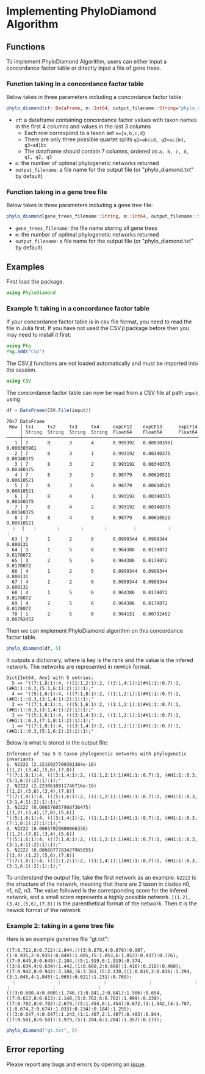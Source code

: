 # Implementing PhyloDiamond Algorithm
## Functions
To implement PhyloDiamond Algorithm, users can either input a concordance factor table or directly input a file of gene trees.
### Function taking in a concordance factor table
Below takes in three parameters including a concordance factor table:
```julia
phylo_diamond(cf::DataFrame, m::Int64, output_filename::String="phylo_diamond.txt")
```
- `cf`: a dataframe containing concordance factor values with taxon names in the first 4 columns and values in the last 3 columns
  - Each row correspond to a taxon set `s={a,b,c,d}`
  - There are only three possible quartet splits `q1=ab|cd, q2=ac|bd, q3=ad|bc`
  - The dataframe should contain 7 columns, ordered as `a, b, c, d, q1, q2, q3`
- `m`: the number of optimal phylogenetic networks returned
- `output_filename`: a file name for the output file (or "phylo_diamond.txt" by default)
### Function taking in a gene tree file
Below takes in three parameters including a gene tree file:
```julia
phylo_diamond(gene_trees_filename::String, m::Int64, output_filename::String="phylo_diamond.txt")
```
- `gene_trees_filename`: the file name storing all gene trees
- `m`: the number of optimal phylogenetic networks returned
- `output_filename`: a file name for the output file (or "phylo_diamond.txt" by default)


## Examples
First load the package.
```julia
using PhyloDiamond
```
### Example 1: taking in a concordance factor table
If your concordance factor table is in csv file format, you need to read the file in Julia first. If you have not used the CSV.jl package before then you may need to install it first:
```julia
using Pkg
Pkg.add("CSV")
```
The CSV.jl functions are not loaded automatically and must be imported into the session.
```julia
using CSV
```
The concordance factor table can now be read from a CSV file at path `input` using
```julia
df = DataFrame(CSV.File(input))
```
```
70×7 DataFrame
 Row │ tx1     tx2     tx3     tx4     expCF12    expCF13      expCF14     
     │ String  String  String  String  Float64    Float64      Float64     
─────┼─────────────────────────────────────────────────────────────────────
   1 │ 7       8       3       4       0.999392   0.000303961  0.000303961
   2 │ 7       8       3       1       0.993192   0.00340375   0.00340375
   3 │ 7       8       3       2       0.993192   0.00340375   0.00340375
   4 │ 7       8       3       5       0.98779    0.00610521   0.00610521
   5 │ 7       8       3       6       0.98779    0.00610521   0.00610521
   6 │ 7       8       4       1       0.993192   0.00340375   0.00340375
   7 │ 7       8       4       2       0.993192   0.00340375   0.00340375
   8 │ 7       8       4       5       0.98779    0.00610521   0.00610521
  ⋮  │   ⋮       ⋮       ⋮       ⋮         ⋮           ⋮            ⋮
  63 │ 3       1       2       6       0.0999344  0.0999344    0.800131
  64 │ 3       1       5       6       0.964386   0.0178072    0.0178072
  65 │ 3       2       5       6       0.964386   0.0178072    0.0178072
  66 │ 4       1       2       5       0.0999344  0.0999344    0.800131
  67 │ 4       1       2       6       0.0999344  0.0999344    0.800131
  68 │ 4       1       5       6       0.964386   0.0178072    0.0178072
  69 │ 4       2       5       6       0.964386   0.0178072    0.0178072
  70 │ 1       2       5       6       0.984151   0.00792452   0.00792452
```

Then we can implement PhyloDiamond algorithm on this concordance factor table. 
```julia
phylo_diamond(df, 5)
```
It outputs a dictionary, where is key is the rank and the value is the infered network. The networks are represented in newick format.
```
Dict{Int64, Any} with 5 entries:
  5 => "((7:1,8:1):4, (((1:1,2:1):2, ((3:1,4:1):1)#H1:1::0.7):1, (#H1:1::0.3,(5:1,6:1):2):1):1);"
  4 => "((5:1,6:1):4, (((7:1,8:1):2, ((1:1,2:1):1)#H1:1::0.7):1, (#H1:1::0.3,(3:1,4:1):2):1):1);"
  2 => "((7:1,8:1):4, (((5:1,6:1):2, ((1:1,2:1):1)#H1:1::0.7):1, (#H1:1::0.3,(3:1,4:1):2):1):1);"
  3 => "((5:1,6:1):4, (((3:1,4:1):2, ((1:1,2:1):1)#H1:1::0.7):1, (#H1:1::0.3,(7:1,8:1):2):1):1);"
  1 => "((7:1,8:1):4, (((3:1,4:1):2, ((1:1,2:1):1)#H1:1::0.7):1, (#H1:1::0.3,(5:1,6:1):2):1):1);"
```

Below is what is stored in the output file:
```
Inference of top 5 8-taxon phylogenetic networks with phylogenetic invariants
1. N2222 (2.2216927709301364e-16)
[(1,2),(3,4),(5,6),(7,8)]
"((7:1,8:1):4, (((3:1,4:1):2, ((1:1,2:1):1)#H1:1::0.7):1, (#H1:1::0.3,(5:1,6:1):2):1):1);"
2. N2222 (2.2230610911746716e-16)
[(1,2),(5,6),(3,4),(7,8)]
"((7:1,8:1):4, (((5:1,6:1):2, ((1:1,2:1):1)#H1:1::0.7):1, (#H1:1::0.3,(3:1,4:1):2):1):1);"
3. N2222 (0.006576057988736475)
[(1,2),(3,4),(7,8),(5,6)]
"((5:1,6:1):4, (((3:1,4:1):2, ((1:1,2:1):1)#H1:1::0.7):1, (#H1:1::0.3,(7:1,8:1):2):1):1);"
4. N2222 (0.00657929000066336)
[(1,2),(7,8),(3,4),(5,6)]
"((5:1,6:1):4, (((7:1,8:1):2, ((1:1,2:1):1)#H1:1::0.7):1, (#H1:1::0.3,(3:1,4:1):2):1):1);"
5. N2222 (0.0066877783427965855)
[(3,4),(1,2),(5,6),(7,8)]
"((7:1,8:1):4, (((1:1,2:1):2, ((3:1,4:1):1)#H1:1::0.7):1, (#H1:1::0.3,(5:1,6:1):2):1):1);"
```
To understand the output file, take the first network as an example. `N2222` is the structure of the network, meaning that there are 2 taxon in clades n0, n1, n2, n3. The value followed is the corresponding score for the infered network, and a small score represents a highly possible network. `[(1,2),(3,4),(5,6),(7,8)]` is the parenthetical format of the network. Then it is the newick format of the network
### Example 2: taking in a gene tree file
Here is an example genetree file "gt.txt":
```
((7:0.722,8:0.722):2.844,(((3:0.878,4:0.878):0.907,(1:0.935,2:0.935):0.849):1.005,(5:1.853,6:1.853):0.937):0.776);
((7:0.649,8:0.649):2.104,((5:1.919,6:1.919):0.374,((3:0.634,4:0.634):1.442,(1:0.660,2:0.660):1.416):0.218):0.460);
((7:0.942,8:0.942):3.188,(6:3.361,(5:2.130,((1:0.816,2:0.816):1.294,(3:1.045,4:1.045):1.065):0.021):1.231):0.769);
  ⋮               ⋮               ⋮               ⋮               ⋮               ⋮               ⋮               ⋮
(((3:0.600,4:0.600):1.746,(1:0.841,2:0.841):1.506):0.654,((7:0.613,8:0.613):2.148,(5:0.762,6:0.762):1.999):0.239);
((7:0.702,8:0.702):2.679,((5:1.454,6:1.454):0.672,(3:1.942,(4:1.707,(1:0.674,2:0.674):1.033):0.234):0.184):1.255);
(((3:0.647,4:0.647):1.243,(1:1.407,2:1.407):0.483):0.844,((7:0.581,8:0.581):1.979,(5:1.204,6:1.204):1.357):0.173);
```
```julia
phylo_diamond("gt.txt", 5)
```

## Error reporting

Please report any bugs and errors by opening an
[issue](https://github.com/solislemuslab/PhyloDiamond.jl/issues/new).
